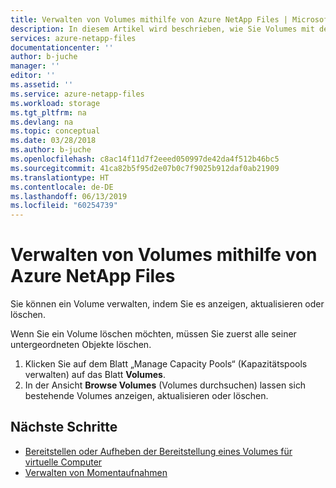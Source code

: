 ```yaml
---
title: Verwalten von Volumes mithilfe von Azure NetApp Files | Microsoft-Dokumentation
description: In diesem Artikel wird beschrieben, wie Sie Volumes mit dem Azure NetApp Files-Dienst verwalten.
services: azure-netapp-files
documentationcenter: ''
author: b-juche
manager: ''
editor: ''
ms.assetid: ''
ms.service: azure-netapp-files
ms.workload: storage
ms.tgt_pltfrm: na
ms.devlang: na
ms.topic: conceptual
ms.date: 03/28/2018
ms.author: b-juche
ms.openlocfilehash: c8ac14f11d7f2eeed050997de42da4f512b46bc5
ms.sourcegitcommit: 41ca82b5f95d2e07b0c7f9025b912daf0ab21909
ms.translationtype: HT
ms.contentlocale: de-DE
ms.lasthandoff: 06/13/2019
ms.locfileid: "60254739"
---
```

# <a name="manage-volumes-by-using-azure-netapp-files"></a>Verwalten von Volumes mithilfe von Azure NetApp Files
Sie können ein Volume verwalten, indem Sie es anzeigen, aktualisieren oder löschen. 

Wenn Sie ein Volume löschen möchten, müssen Sie zuerst alle seiner untergeordneten Objekte löschen. 

1.  Klicken Sie auf dem Blatt „Manage Capacity Pools“ (Kapazitätspools verwalten) auf das Blatt **Volumes**. 
2.  In der Ansicht **Browse Volumes** (Volumes durchsuchen) lassen sich bestehende Volumes anzeigen, aktualisieren oder löschen. 



## <a name="next-steps"></a>Nächste Schritte 

* [Bereitstellen oder Aufheben der Bereitstellung eines Volumes für virtuelle Computer](azure-netapp-files-mount-unmount-volumes-for-virtual-machines.md)
* [Verwalten von Momentaufnahmen](azure-netapp-files-manage-snapshots.md)